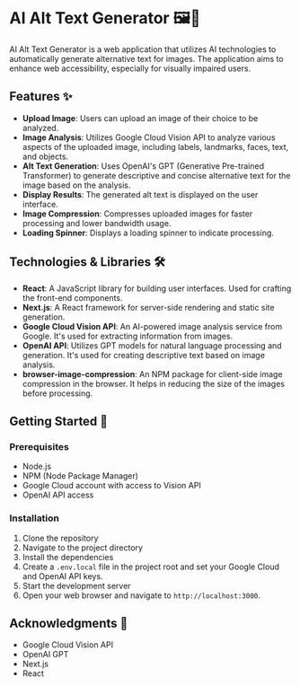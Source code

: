 # AI Alt Text Generator 🖼️🤖

AI Alt Text Generator is a web application that utilizes AI technologies to automatically generate alternative text for images. The application aims to enhance web accessibility, especially for visually impaired users.

## Features ✨

- **Upload Image**: Users can upload an image of their choice to be analyzed.
- **Image Analysis**: Utilizes Google Cloud Vision API to analyze various aspects of the uploaded image, including labels, landmarks, faces, text, and objects.
- **Alt Text Generation**: Uses OpenAI's GPT (Generative Pre-trained Transformer) to generate descriptive and concise alternative text for the image based on the analysis.
- **Display Results**: The generated alt text is displayed on the user interface.
- **Image Compression**: Compresses uploaded images for faster processing and lower bandwidth usage.
- **Loading Spinner**: Displays a loading spinner to indicate processing.

## Technologies & Libraries 🛠️

- **React**: A JavaScript library for building user interfaces. Used for crafting the front-end components.
- **Next.js**: A React framework for server-side rendering and static site generation.
- **Google Cloud Vision API**: An AI-powered image analysis service from Google. It's used for extracting information from images.
- **OpenAI API**: Utilizes GPT models for natural language processing and generation. It's used for creating descriptive text based on image analysis.
- **browser-image-compression**: An NPM package for client-side image compression in the browser. It helps in reducing the size of the images before processing.

## Getting Started 🚀

### Prerequisites

- Node.js
- NPM (Node Package Manager)
- Google Cloud account with access to Vision API
- OpenAI API access

### Installation

1. Clone the repository
2. Navigate to the project directory
3. Install the dependencies
4. Create a `.env.local` file in the project root and set your Google Cloud and OpenAI API keys.
5. Start the development server
6. Open your web browser and navigate to `http://localhost:3000`.

## Acknowledgments 🙏

- Google Cloud Vision API
- OpenAI GPT
- Next.js
- React

